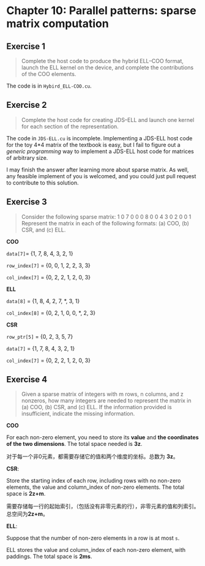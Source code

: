 # Chapter 10: Parallel patterns: sparse matrix computation

## Exercise 1

> Complete the host code to produce the hybrid ELL–COO format, launch the ELL kernel on the device, and complete the contributions of the COO elements.

The code is in `Hybird_ELL-COO.cu`.

## Exercise 2

> Complete the host code for creating JDS–ELL and launch one kernel for each section of the representation.

The code in `JDS-ELL.cu` is incomplete. Implementing a JDS-ELL host code for the toy 4\*4 matrix of the textbook is easy, but I fail to figure out a *generic programming* way to implement a JDS-ELL host code for matrices of arbitrary size. 

I may finish the answer after learning more about sparse matrix. As well, any feasible implement of you is welcomed, and you could just pull request to contribute to this solution. 
## Exercise 3

> Consider the following sparse matrix:
> 1 0 7 0
> 0 0 8 0
> 0 4 3 0
> 2 0 0 1
> Represent the matrix in each of the following formats: (a) COO, (b) CSR, and (c) ELL.

**COO**

`data[7]`= {1, 7, 8, 4, 3, 2, 1}

`row_index[7]` = {0, 0, 1, 2, 2, 3, 3}

`col_index[7]` = {0, 2, 2, 1, 2, 0, 3}

**ELL**

`data[8]` = {1, 8, 4, 2, 7, *, 3, 1}

`col_index[8]` = {0, 2, 1, 0, 0, *, 2, 3}

**CSR**

`row_ptr[5]` = {0, 2, 3, 5, 7}

`data[7]` = {1, 7, 8, 4, 3, 2, 1}

`col_index[7]` = {0, 2, 2, 1, 2, 0, 3}

## Exercise 4

> Given a sparse matrix of integers with m rows, n columns, and z nonzeros, how many integers are needed to represent the matrix in (a) COO, (b) CSR, and (c) ELL. If the information provided is insufficient, indicate the missing information.

**COO**

For each non-zero element, you need to store its **value** and **the coordinates of the two dimensions**. The total space needed is **3z**.

对于每一个非0元素，都需要存储它的值和两个维度的坐标。总数为 **3z**。

**CSR**:

Store the starting index of each row, including rows with no non-zero elements, the value and column\_index of non-zero elements. The total space is **2z+m**. 

需要存储每一行的起始索引，（包括没有非零元素的行），非零元素的值和列索引。 总空间为**2z+m**。

**ELL**:

Suppose that the number of non-zero elements in a row is at most `s`.

ELL stores the value and column\_index of each non-zero element, with paddings. The total space is **2ms**.
